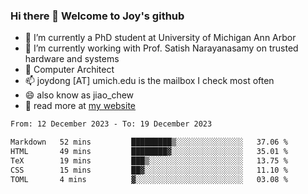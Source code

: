 ### Hi there 👋 Welcome to Joy's github

- 🔭 I’m currently a PhD student at University of Michigan Ann Arbor
- 🌱 I’m currently working with Prof. Satish Narayanasamy on trusted hardware and systems
- 👯 Computer Architect
- 📫 joydong [AT] umich.edu is the mailbox I check most often
- 😄 also know as jiao_chew
- 💬 read more at [my website](https://joydddd.github.io/)
<!--START_SECTION:waka-->

```txt
From: 12 December 2023 - To: 19 December 2023

Markdown   52 mins         █████████▒░░░░░░░░░░░░░░░   37.06 %
HTML       49 mins         ████████▓░░░░░░░░░░░░░░░░   35.01 %
TeX        19 mins         ███▒░░░░░░░░░░░░░░░░░░░░░   13.75 %
CSS        15 mins         ██▓░░░░░░░░░░░░░░░░░░░░░░   11.10 %
TOML       4 mins          ▓░░░░░░░░░░░░░░░░░░░░░░░░   03.08 %
```

<!--END_SECTION:waka-->
